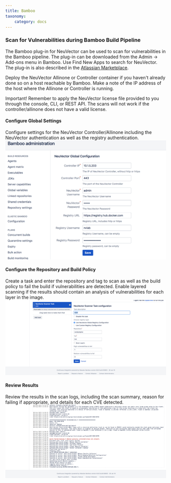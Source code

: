 ```yaml
---
title: Bamboo
taxonomy:
    category: docs
---
```


### Scan for Vulnerabilities during Bamboo Build Pipeline

The Bamboo plug-in for NeuVector can be used to scan for vulnerabilities in the Bamboo pipeline. The plug-in can be downloaded from the Admin -> Add-ons menu in Bamboo. Use Find New Apps to search for NeuVector. The plug-in is also described in the <a href=https://marketplace.atlassian.com/apps/1221199/neuvector>Atlassian Marketplace</a>.

Deploy the NeuVector Allinone or Controller container if you haven't already done so on a host reachable by Bamboo. Make a note of the IP address of the host where the Allinone or Controller is running.

Important! Remember to apply the NeuVector license file provided to you through the console, CLI, or REST API. The scans will not work if the controller/allinone does not have a valid license.

#### Configure Global Settings
Configure settings for the NeuVector Controller/Allinone including the NeuVector authentication as well as the registry authentication.
![global-image](bamboo_nv_global_config.png)

#### Configure the Repository and Build Policy
Create a task and enter the repository and tag to scan as well as the build policy to fail the build if vulnerabilities are detected. Enable layered scanning if the results should contain an analysis of vulnerabilities for each layer in the image.
![local-image](bamboo_nv_local_config_2.png)

#### Review Results
Review the results in the scan logs, including the scan summary, reason for failing if appropriate, and details for each CVE detected.
![fail-image](bamboo_set_criteria_to_fail_3.png)
